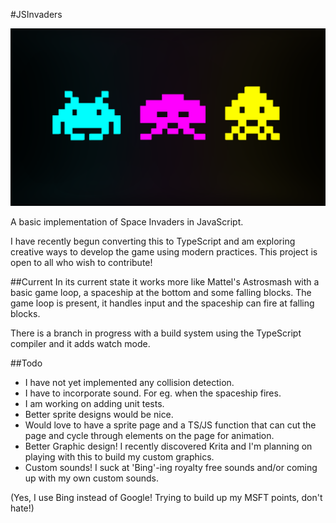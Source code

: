 #JSInvaders

![JSInvaders](media/sprites/sprite-page.png)

A basic implementation of Space Invaders in JavaScript.

I have recently begun converting this to TypeScript and am exploring creative ways to develop the game using modern practices. This project is open to all who wish to contribute! 

##Current
In its current state it works more like Mattel's Astrosmash with a basic game loop, a spaceship at the bottom and some falling blocks. The game loop is present, it handles input and the spaceship can fire at falling blocks. 

There is a branch in progress with a build system using the TypeScript compiler and it adds watch mode.

##Todo
* I have not yet implemented any collision detection.
* I have to incorporate sound. For eg. when the spaceship fires.
* I am working on adding unit tests.
* Better sprite designs would be nice.
* Would love to have a sprite page and a TS/JS function that can cut the page and cycle through elements on the page for animation.
* Better Graphic design! I recently discovered Krita and I'm planning on playing with this to build my custom graphics.
* Custom sounds! I suck at 'Bing'-ing royalty free sounds and/or coming up with my own custom sounds.

(Yes, I use Bing instead of Google! Trying to build up my MSFT points, don't hate!)